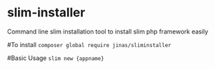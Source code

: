 # slim-installer
Command line slim installation tool to install slim php framework easily

#To install
 `composer global require jinas/sliminstaller`
 
 #Basic Usage
 `slim new {appname}`

